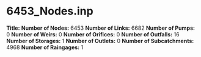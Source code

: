 # 6453_Nodes.inp
**Title:** 
**Number of Nodes:** 6453
**Number of Links:** 6682
**Number of Pumps:** 0
**Number of Weirs:** 0
**Number of Orifices:** 0
**Number of Outfalls:** 16
**Number of Storages:** 1
**Number of Outlets:** 0
**Number of Subcatchments:** 4968
**Number of Raingages:** 1
